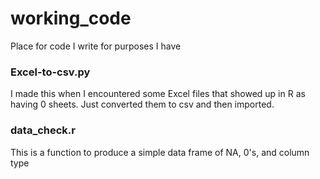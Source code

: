 # working_code
Place for code I write for purposes I have


### Excel-to-csv.py
I made this when I encountered some Excel files that showed up in R as having 0 sheets. Just converted them to csv and then imported.

### data_check.r
This is a function to produce a simple data frame of NA, 0's, and column type
